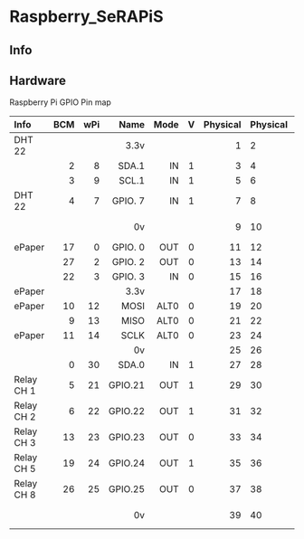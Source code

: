 # Raspberry_SeRAPiS

## Info

## Hardware
  Raspberry Pi GPIO Pin map                                                                         
  
| Info | BCM | wPi | Name | Mode | V | Physical | Physical | V | Mode | Name | wPi | BCM | Info |
|:---|---:|---:|---:|---:|:---:|---:|:---|:---:|:---|:---|:---|---:|---:|
|DHT 22 | | | 3.3v | | | 1 | 2 | | | 5v | | | |           
| | 2 | 8 | SDA.1 | IN | 1 | 3 | 4 | | | 5v | | | |
| | 3 | 9 | SCL.1 | IN | 1 | 5 | 6 | | | 0v | | | |
| DHT 22 | 4 | 7 | GPIO. 7 | IN | 1 | 7 | 8 | 1 | ALT5 | TxD | 15 | 14 | UART->Pico |
| | | | 0v | | | 9 | 10 | 1 | IN | RxD | 16 | 15 | Pico->UART |
| ePaper | 17 | 0 | GPIO. 0 | OUT | 0 | 11 | 12 | 0 | IN | GPIO. 1 | 1 | 18 | |
| | 27 | 2 | GPIO. 2 | OUT | 0 | 13 | 14 | | | 0v | | | |
| | 22 | 3 | GPIO. 3 | IN | 0 | 15 | 16 | 0 | IN | GPIO. 4 | 4 | 23 | |
| ePaper | | | 3.3v | | | 17 | 18 | 0 | IN | GPIO. 5 | 5 | 24 | ePaper |
| ePaper | 10 | 12 | MOSI | ALT0 | 0 | 19 | 20 | | | 0v | | | |
| | 9 | 13 | MISO | ALT0 | 0 | 21 | 22 | 0 | OUT  | GPIO. 6 | 6 | 25 | ePaper |
| ePaper | 11 | 14 | SCLK | ALT0 | 0 | 23 | 24 | 1 | OUT | CE0 | 10 | 8 | ePaper |
| | | | 0v | | | 25 | 26 | 1 | OUT | CE1 | 11 | 7 | |
| | 0 | 30 | SDA.0 | IN | 1 | 27 | 28 | 1 | IN | SCL.0 | 31 | 1 | |
| Relay CH 1 | 5 | 21 | GPIO.21 | OUT | 1 | 29 | 30 | | | 0v | | | |
| Relay CH 2 | 6 | 22 | GPIO.22 | OUT | 1 | 31 | 32 | 0 | OUT  | GPIO.26 | 26 | 12 | dht22 2 |
| Relay CH 3 | 13 | 23 | GPIO.23 | OUT | 0 | 33 | 34 | | | 0v | | | |
| Relay CH 5 | 19 | 24 | GPIO.24 | OUT | 1 | 35 | 36 | 1 | OUT | GPIO.27 | 27 | 16 | Relay CH 4 |
| Relay CH 8 | 26 | 25 | GPIO.25 | OUT | 0 | 37 | 38 | 0 | OUT | GPIO.28 | 28 | 20 | Relay CH 6 |
|  |  |  | 0v |  |  | 39 | 40 | 0 | OUT | GPIO.29 | 29 | 21 | Relay CH 7 |